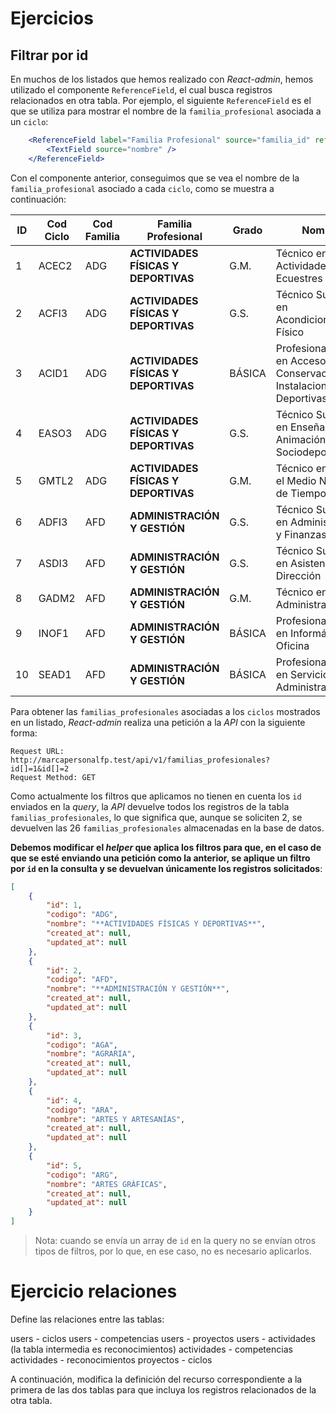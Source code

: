 # Ejercicios

## Filtrar por id

En muchos de los listados que hemos realizado con _React-admin_, hemos utilizado el componente `ReferenceField`, el cual busca registros relacionados en otra tabla. Por ejemplo, el siguiente `ReferenceField` es el que se utiliza para mostrar el nombre de la `familia_profesional` asociada a un `ciclo`:

```jsx
    <ReferenceField label="Familia Profesional" source="familia_id" reference="familias_profesionales">
        <TextField source="nombre" />
    </ReferenceField>
```
Con el componente anterior, conseguimos que se vea el nombre de la `familia_profesional` asociado a cada `ciclo`, como se muestra a continuación:

ID | Cod Ciclo | Cod Familia | Familia Profesional | Grado | Nombre
-|-|-|-|-|-
1 | ACEC2 | ADG | **ACTIVIDADES FÍSICAS Y DEPORTIVAS** | G.M. | Técnico en Actividades Ecuestres | 
2 | ACFI3 | ADG | **ACTIVIDADES FÍSICAS Y DEPORTIVAS** | G.S. | Técnico Superior en Acondicionamiento Físico | 
3 | ACID1 | ADG | **ACTIVIDADES FÍSICAS Y DEPORTIVAS** | BÁSICA | Profesional Básico en Acceso y Conservación en Instalaciones Deportivas | 
4 | EASO3 | ADG | **ACTIVIDADES FÍSICAS Y DEPORTIVAS** | G.S. | Técnico Superior en Enseñanza y Animación Sociodeportiva | 
5 | GMTL2 | ADG | **ACTIVIDADES FÍSICAS Y DEPORTIVAS** | G.M. | Técnico en Guía en el Medio Natural y de Tiempo Libre | 
6 | ADFI3 | AFD | **ADMINISTRACIÓN Y GESTIÓN** | G.S. | Técnico Superior en Administración y Finanzas | 
7 | ASDI3 | AFD | **ADMINISTRACIÓN Y GESTIÓN** | G.S. | Técnico Superior en Asistencia a la Dirección | 
8 | GADM2 | AFD | **ADMINISTRACIÓN Y GESTIÓN** | G.M. | Técnico en Gestión Administrativa | 
9 | INOF1 | AFD | **ADMINISTRACIÓN Y GESTIÓN** | BÁSICA | Profesional Básico en Informática de Oficina | 
10 | SEAD1 | AFD | **ADMINISTRACIÓN Y GESTIÓN** | BÁSICA | Profesional Básico en Servicios Administrativos

Para obtener las `familias_profesionales` asociadas a los `ciclos` mostrados en un listado, _React-admin_ realiza una petición a la _API_ con la siguiente forma:

```
Request URL: http://marcapersonalfp.test/api/v1/familias_profesionales?id[]=1&id[]=2
Request Method: GET
```

Como actualmente los filtros que aplicamos no tienen en cuenta los `id` enviados en la _query_, la _API_ devuelve todos los registros de la tabla `familias_profesionales`, lo que significa que, aunque se soliciten 2, se devuelven las 26 `familias_profesionales` almacenadas en la base de datos.

**Debemos modificar el _helper_ que aplica los filtros para que, en el caso de que se esté enviando una petición como la anterior, se aplique un filtro por `id` en la consulta y se devuelvan únicamente los registros solicitados**:
```json
[
    {
        "id": 1,
        "codigo": "ADG",
        "nombre": "**ACTIVIDADES FÍSICAS Y DEPORTIVAS**",
        "created_at": null,
        "updated_at": null
    },
    {
        "id": 2,
        "codigo": "AFD",
        "nombre": "**ADMINISTRACIÓN Y GESTIÓN**",
        "created_at": null,
        "updated_at": null
    },
    {
        "id": 3,
        "codigo": "AGA",
        "nombre": "AGRARIA",
        "created_at": null,
        "updated_at": null
    },
    {
        "id": 4,
        "codigo": "ARA",
        "nombre": "ARTES Y ARTESANÍAS",
        "created_at": null,
        "updated_at": null
    },
    {
        "id": 5,
        "codigo": "ARG",
        "nombre": "ARTES GRÁFICAS",
        "created_at": null,
        "updated_at": null
    }
]
```
> Nota: cuando se envía un array de `id` en la query no se envían otros tipos de filtros, por lo que, en ese caso, no es necesario aplicarlos.

# Ejercicio relaciones

Define las relaciones entre las tablas: 

users - ciclos
users - competencias
users - proyectos
users - actividades (la tabla intermedia es reconocimientos)
actividades - competencias
actividades - reconocimientos
proyectos - ciclos

A continuación, modifica la definición del recurso correspondiente a la primera de las dos tablas para que incluya los registros relacionados de la otra tabla.
